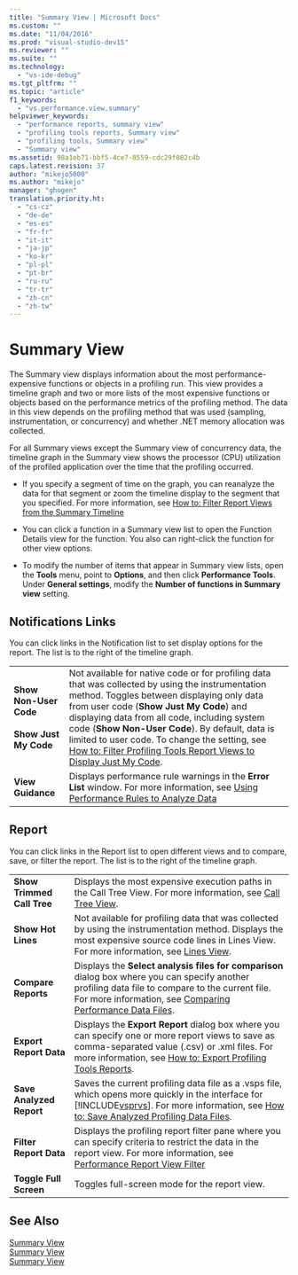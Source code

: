 ```yaml
---
title: "Summary View | Microsoft Docs"
ms.custom: ""
ms.date: "11/04/2016"
ms.prod: "visual-studio-dev15"
ms.reviewer: ""
ms.suite: ""
ms.technology: 
  - "vs-ide-debug"
ms.tgt_pltfrm: ""
ms.topic: "article"
f1_keywords: 
  - "vs.performance.view.summary"
helpviewer_keywords: 
  - "performance reports, summary view"
  - "profiling tools reports, Summary view"
  - "profiling tools, Summary view"
  - "Summary view"
ms.assetid: 98a1eb71-bbf5-4ce7-8559-cdc29f082c4b
caps.latest.revision: 37
author: "mikejo5000"
ms.author: "mikejo"
manager: "ghogen"
translation.priority.ht: 
  - "cs-cz"
  - "de-de"
  - "es-es"
  - "fr-fr"
  - "it-it"
  - "ja-jp"
  - "ko-kr"
  - "pl-pl"
  - "pt-br"
  - "ru-ru"
  - "tr-tr"
  - "zh-cn"
  - "zh-tw"
---
```

# Summary View
The Summary view displays information about the most performance-expensive functions or objects in a profiling run. This view provides a timeline graph and two or more lists of the most expensive functions or objects based on the performance metrics of the profiling method. The data in this view depends on the profiling method that was used (sampling, instrumentation, or concurrency) and whether .NET memory allocation was collected.  
  
 For all Summary views except the Summary view of concurrency data, the timeline graph in the Summary view shows the processor (CPU) utilization of the profiled application over the time that the profiling occurred.  
  
-   If you specify a segment of time on the graph, you can reanalyze the data for that segment or zoom the timeline display to the segment that you specified. For more information, see [How to: Filter Report Views from the Summary Timeline](../profiling/how-to-filter-report-views-from-the-summary-timeline.md)  
  
-   You can click a function in a Summary view list to open the Function Details view for the function. You also can right-click the function for other view options.  
  
-   To modify the number of items that appear in Summary view lists, open the **Tools** menu, point to **Options**, and then click **Performance Tools**. Under **General settings**, modify the **Number of functions in Summary view** setting.  
  
## Notifications Links  
 You can click links in the Notification list to set display options for the report. The list is to the right of the timeline graph.  
  
|||  
|-|-|  
|**Show Non-User Code**<br /><br /> **Show Just My Code**|Not available for native code or for profiling data that was collected by using the instrumentation method. Toggles between displaying only data from user code (**Show Just My Code**) and displaying data from all code, including system code (**Show Non-User Code**). By default, data is limited to user code. To change the setting, see [How to: Filter Profiling Tools Report Views to Display Just My Code](../profiling/how-to-filter-profiling-tools-report-views-to-display-just-my-code.md).|  
|**View Guidance**|Displays performance rule warnings in the **Error List** window. For more information, see [Using Performance Rules to Analyze Data](../profiling/using-performance-rules-to-analyze-data.md)|  
  
## Report  
 You can click links in the Report list to open different views and to compare, save, or filter the report. The list is to the right of the timeline graph.  
  
|||  
|-|-|  
|**Show Trimmed Call Tree**|Displays the most expensive execution paths in the Call Tree View. For more information, see [Call Tree View](../profiling/call-tree-view.md).|  
|**Show Hot Lines**|Not available for profiling data that was collected by using the instrumentation method. Displays the most expensive source code lines in Lines View. For more information, see [Lines View](../profiling/lines-view.md).|  
|**Compare Reports**|Displays the **Select analysis files for comparison** dialog box where you can specify another profiling data file to compare to the current file. For more information, see [Comparing Performance Data Files](../profiling/comparing-performance-data-files.md).|  
|**Export Report Data**|Displays the **Export Report** dialog box where you can specify one or more report views to save as comma-separated value (.csv) or .xml files. For more information, see [How to: Export Profiling Tools Reports](http://msdn.microsoft.com/en-us/174b5bd3-df9b-4fd4-88d4-76032ab90451).|  
|**Save Analyzed Report**|Saves the current profiling data file as a .vsps file, which opens more quickly in the interface for [!INCLUDE[vsprvs](../code-quality/includes/vsprvs_md.md)]. For more information, see [How to: Save Analyzed Profiling Data Files](http://msdn.microsoft.com/en-us/0340ddde-caf4-48ac-8af3-d15dcdade556).|  
|**Filter Report Data**|Displays the profiling report filter pane where you can specify criteria to restrict the data in the report view. For more information, see [Performance Report View Filter](../profiling/performance-report-view-filter.md)|  
|**Toggle Full Screen**|Toggles full-screen mode for the report view.|  
  
## See Also  
 [Summary View](../profiling/summary-view-sampling-data.md)   
 [Summary View](../profiling/summary-view-instrumentation-data.md)   
 [Summary View](../profiling/summary-view-dotnet-memory-data.md)